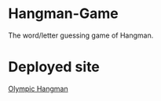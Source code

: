 # Hangman-Game
The word/letter guessing game of Hangman.

# Deployed site
[Olympic Hangman](https://michaelwrobelpersonal.github.io/Hangman-Game/)

